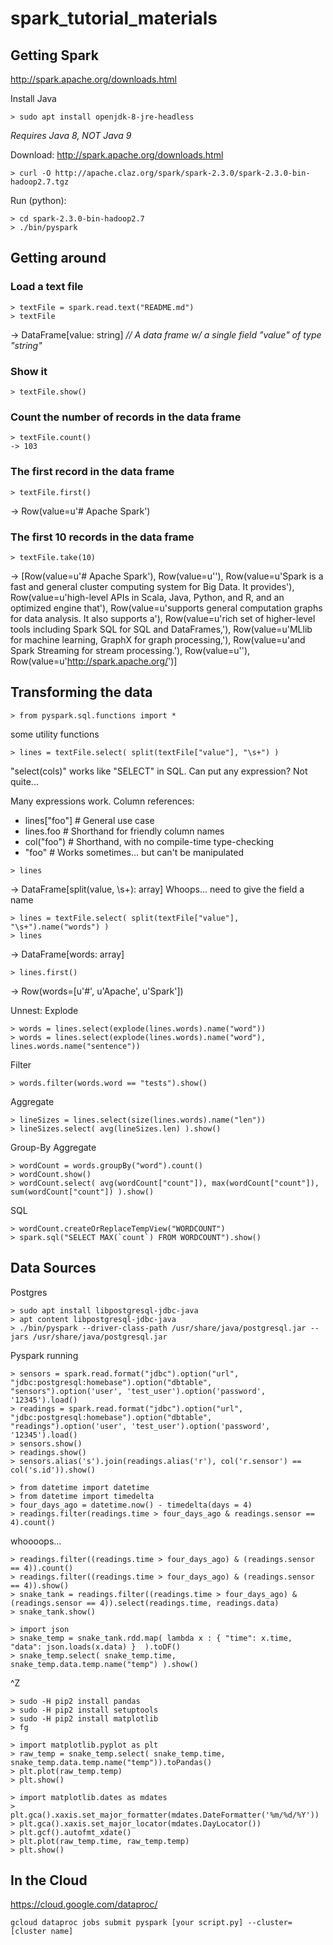 # spark_tutorial_materials

## Getting Spark

http://spark.apache.org/downloads.html

Install Java
```
> sudo apt install openjdk-8-jre-headless
```
*Requires Java 8, NOT Java 9*


Download: http://spark.apache.org/downloads.html
```
> curl -O http://apache.claz.org/spark/spark-2.3.0/spark-2.3.0-bin-hadoop2.7.tgz
```

Run (python): 
```
> cd spark-2.3.0-bin-hadoop2.7
> ./bin/pyspark
```

## Getting around 

### Load a text file
```
> textFile = spark.read.text("README.md")
> textFile
```
-> DataFrame[value: string]  *// A data frame w/ a single field "value" of type "string"*

### Show it
```
> textFile.show()
```

### Count the number of records in the data frame
```
> textFile.count()
-> 103
```

### The first record in the data frame
```
> textFile.first()
```
-> Row(value=u'# Apache Spark')

### The first 10 records in the data frame
```
> textFile.take(10)
```
-> [Row(value=u'# Apache Spark'), Row(value=u''), Row(value=u'Spark is a fast and general cluster computing system for Big Data. It provides'), Row(value=u'high-level APIs in Scala, Java, Python, and R, and an optimized engine that'), Row(value=u'supports general computation graphs for data analysis. It also supports a'), Row(value=u'rich set of higher-level tools including Spark SQL for SQL and DataFrames,'), Row(value=u'MLlib for machine learning, GraphX for graph processing,'), Row(value=u'and Spark Streaming for stream processing.'), Row(value=u''), Row(value=u'<http://spark.apache.org/>')]


## Transforming the data

```
> from pyspark.sql.functions import *
```
some utility functions

```
> lines = textFile.select( split(textFile["value"], "\s+") )
```
"select(cols)" works like "SELECT" in SQL.  Can put any expression?   Not quite...

Many expressions work.
Column references: 
* lines["foo"]   # General use case
* lines.foo      # Shorthand for friendly column names
* col("foo")     # Shorthand, with no compile-time type-checking
* "foo"          # Works sometimes... but can't be manipulated


```
> lines
```
-> DataFrame[split(value, \s+): array<string>]
Whoops... need to give the field a name

```
> lines = textFile.select( split(textFile["value"], "\s+").name("words") )
> lines
```
-> DataFrame[words: array<string>]
```
> lines.first()
```
-> Row(words=[u'#', u'Apache', u'Spark'])

Unnest: Explode 
```
> words = lines.select(explode(lines.words).name("word"))
> words = lines.select(explode(lines.words).name("word"), lines.words.name("sentence"))
```

Filter
```
> words.filter(words.word == "tests").show()
```

Aggregate
```
> lineSizes = lines.select(size(lines.words).name("len"))
> lineSizes.select( avg(lineSizes.len) ).show()
```

Group-By Aggregate
```
> wordCount = words.groupBy("word").count()
> wordCount.show()
> wordCount.select( avg(wordCount["count"]), max(wordCount["count"]), sum(wordCount["count"]) ).show()
```

SQL
```
> wordCount.createOrReplaceTempView("WORDCOUNT")
> spark.sql("SELECT MAX(`count`) FROM WORDCOUNT").show()
```



## Data Sources 

Postgres
```
> sudo apt install libpostgresql-jdbc-java
> apt content libpostgresql-jdbc-java
> ./bin/pyspark --driver-class-path /usr/share/java/postgresql.jar --jars /usr/share/java/postgresql.jar
```

Pyspark running
```
> sensors = spark.read.format("jdbc").option("url", "jdbc:postgresql:homebase").option("dbtable", "sensors").option('user', 'test_user').option('password', '12345').load()
> readings = spark.read.format("jdbc").option("url", "jdbc:postgresql:homebase").option("dbtable", "readings").option('user', 'test_user').option('password', '12345').load()
> sensors.show()
> readings.show()
> sensors.alias('s').join(readings.alias('r'), col('r.sensor') == col('s.id')).show()
```

```
> from datetime import datetime
> from datetime import timedelta
> four_days_ago = datetime.now() - timedelta(days = 4)
> readings.filter(readings.time > four_days_ago & readings.sensor == 4).count()
```
whoooops...
```
> readings.filter((readings.time > four_days_ago) & (readings.sensor == 4)).count()
> readings.filter((readings.time > four_days_ago) & (readings.sensor == 4)).show()
> snake_tank = readings.filter((readings.time > four_days_ago) & (readings.sensor == 4)).select(readings.time, readings.data)
> snake_tank.show()
```

```
> import json
> snake_temp = snake_tank.rdd.map( lambda x : { "time": x.time, "data": json.loads(x.data) }  ).toDF()
> snake_temp.select( snake_temp.time, snake_temp.data.temp.name("temp") ).show()
```

^Z
```
> sudo -H pip2 install pandas
> sudo -H pip2 install setuptools
> sudo -H pip2 install matplotlib
> fg
```

```
> import matplotlib.pyplot as plt
> raw_temp = snake_temp.select( snake_temp.time, snake_temp.data.temp.name("temp")).toPandas()
> plt.plot(raw_temp.temp)
> plt.show()
```

```
> import matplotlib.dates as mdates
> plt.gca().xaxis.set_major_formatter(mdates.DateFormatter('%m/%d/%Y'))
> plt.gca().xaxis.set_major_locator(mdates.DayLocator())
> plt.gcf().autofmt_xdate()
> plt.plot(raw_temp.time, raw_temp.temp)
> plt.show()
```


## In the Cloud

https://cloud.google.com/dataproc/

```
gcloud dataproc jobs submit pyspark [your script.py] --cluster=[cluster name]
```



